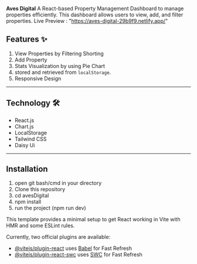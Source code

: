 **Aves Digital**
A React-based Property Management Dashboard to manage properties efficiently. This dashboard allows users to view, add, and filter properties.
Live Preview : "https://aves-digital-29b9f9.netlify.app/"

## Features ✨

1. View Properties by Filtering Shorting
2. Add Property
3. Stats Visualization by using Pie Chart
4. stored and retrieved from `localStorage`.
5. Responsive Design

---

## Technology 🛠️

- React.js
- Chart.js
- LocalStorage
- Tailwind CSS
- Daisy Ui

---

## Installation

1. open git bash/cmd in your directory
2. Clone this repository
3. cd avesDigital
4. npm install
5. run the project (npm run dev)

This template provides a minimal setup to get React working in Vite with HMR and some ESLint rules.

Currently, two official plugins are available:

- [@vitejs/plugin-react](https://github.com/vitejs/vite-plugin-react/blob/main/packages/plugin-react/README.md) uses [Babel](https://babeljs.io/) for Fast Refresh
- [@vitejs/plugin-react-swc](https://github.com/vitejs/vite-plugin-react-swc) uses [SWC](https://swc.rs/) for Fast Refresh
